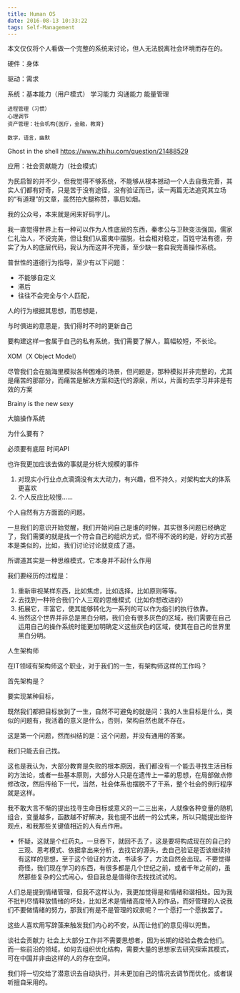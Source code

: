 ```yaml
---
title: Human OS
date: 2016-08-13 10:33:22
tags: Self-Management
---
```


本文仅仅将个人看做一个完整的系统来讨论，但人无法脱离社会环境而存在的。

硬件：身体

驱动：需求

系统：基本能力（用户模式）
    学习能力
    沟通能力
    能量管理
    
    进程管理（习惯）
    心理调节
    资产管理：社会机构{医疗，金融，教育}

    数学，语言，幽默


Ghost in the shell https://www.zhihu.com/question/21488529


应用：社会贡献能力（社会模式）


为民启智的并不少，但我觉得不够系统，不能够从根本撼动一个人去自我完善，其实人们都有好奇，只是苦于没有途径，没有验证而已，读一两篇无法追究其立场的“有道理”的文章，虽然拍大腿称赞，事后如烟。

我的公众号，本来就是闲来好码字儿。

我一直觉得世界上有一种可以作为人性底层的东西，秦孝公与卫鞅变法强国，儒家仁礼治人，不说完美，但让我们从蛮夷中摆脱，社会相对稳定，百姓守法有德，夯实了为人的底层代码，我认为而这并不完善，至少缺一套自我完善操作系统。

普世性的道德行为指导，至少有以下问题：

- 不能够自定义
- 滞后
- 往往不会完全与个人匹配，

人的行为根据其思想，而思想是，

与时俱进的意思是，我们得时不时的更新自己

要构建这样一套属于自己的私有系统，我们需要了解人，篇幅较短，不长论。

XOM（X Object Model）

尽管我们会在脑海里模拟各种困难的场景，但问题是，那种模拟并非完整的，尤其是痛苦的那部分，而痛苦是解决方案和迭代的源泉，所以，片面的去学习并非是有效的方案

Brainy is the new sexy

大脑操作系统

为什么要有？

必须要有底层
时间API

也许我更加应该去做的事就是分析大规模的事件

1. 对现实小行业点点滴滴没有太大动力，有兴趣，但不持久，对架构宏大的体系更喜欢
2. 个人反应比较慢……

个人自然有方方面面的问题。

一旦我们的意识开始觉醒，我们开始问自己是谁的时候，其实很多问题已经确定了，我们需要的就是找一个符合自己的组织方式，但不得不说的的是，好的方式基本是类似的，比如，我们讨论讨论就变成了道。

所谓道其实是一种思维模式，它本身并不起什么作用

我们要经历的过程是：
1. 重新审视某样东西，比如焦虑，比如选择，比如原则等等。
2. 去找到一种符合我们个人三观的思维模式（比如你想改进的）
3. 拓展它，丰富它，使其能够转化为一系列的可以作为指引的执行依靠。
4. 当然这个世界并非总是黑白分明，我们会有很多灰色的区域，我们需要在自己运用自己的操作系统时能更加明确定义这些灰色的区域，使其在自己的世界里黑白分明。


人生架构师


在IT领域有架构师这个职业，对于我们的一生，有架构师这样的工作吗？

首先架构是？

要实现某种目标，

既然我们都把目标放到了一生，自然不可避免的就是问：我的人生目标是什么，类似的问题有，我活着的意义是什么，否则，架构自然也就不存在。

这是第一个问题，然而纠结的是：这个问题，并没有通用的答案。

我们只能去自己找。

这也是我认为，大部分教育是失败的根本原因，我们都没有一个能去寻找生活目标的方法论，或者一些基本原则，大部分人只是在遗传上一辈的思想，在局部做点修修改改，然后传给下一代，当然，社会体系也摆脱不了干系，整个社会的例行程序就是这样。

我不敢大言不惭的提出找寻生命目标或意义的一二三出来，人就像各种变量的随机组合，变量越多，函数越不好解决，我也提不出统一的公式来，所以只能提出些许观点，和我那些关键值相近的人有点作用。

- 怀疑，这就是个红药丸，一旦吞下，就回不去了，这是要将构成现在的自己的三观、思考模式、依据拿出来分析，去找它的源头，去自己验证是否该继续持有这样的思想，至于这个验证的方法，书读多了，方法自然会出现。不要觉得奇怪，我们现在学习的东西，有很多都是几个世纪之前，或者千年之前的，虽然那些复杂的公式闹心，但自我总是值得你去找找试试的。



人们总是提到情绪管理，但我不这样认为，我更加觉得是和情绪和谐相处。因为我不批判尽情释放情绪的坏处，比如艺术是情绪高度带入的作品，而好管理的人说我们不要做情绪的努力，那我们有是不是管理的奴隶呢？一个愿打一个愿挨罢了。

这些人喜欢用写辞藻来触发我们内心的不安，从而让他们的意见得以兜售。


谈社会贡献力
社会上大部分工作并不需要思想者，因为长期的经验会教会他们。而一些前沿的领域，如何去组织优化结构，需要大量的思想家去研究探索其模式，可在中国并非由这样的人的存在空间。


我们将一切交给了潜意识去自动执行，并未更加自己的情况去调节而优化，或者误听擅自采用的。